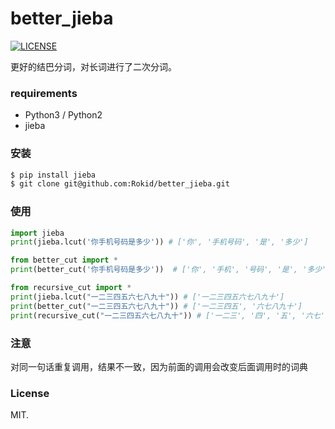 # better_jieba

[![LICENSE](https://img.shields.io/badge/license-Anti%20996-blue.svg)](https://github.com/996icu/996.ICU/blob/master/LICENSE)

更好的结巴分词，对长词进行了二次分词。

### requirements

- Python3 / Python2
- jieba

### 安装

```bash
$ pip install jieba
$ git clone git@github.com:Rokid/better_jieba.git
```

### 使用

```py
import jieba
print(jieba.lcut('你手机号码是多少')) # ['你', '手机号码', '是', '多少']

from better_cut import *
print(better_cut('你手机号码是多少'))  # ['你', '手机', '号码', '是', '多少']

from recursive_cut import *
print(jieba.lcut("一二三四五六七八九十")) # ['一二三四五六七八九十']
print(better_cut("一二三四五六七八九十")) # ['一二三四五', '六七八九十']
print(recursive_cut("一二三四五六七八九十")) # ['一二三', '四', '五', '六七', '八九十']

```

### 注意

对同一句话重复调用，结果不一致，因为前面的调用会改变后面调用时的词典

### License

MIT.
